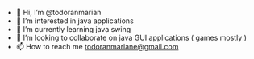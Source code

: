 - 👋 Hi, I’m @todoranmarian
- 👀 I’m interested in java applications
- 🌱 I’m currently learning java swing
- 💞️ I’m looking to collaborate on java GUI applications ( games mostly ) 
- 📫 How to reach me todoranmariane@gmail.com

<!---
todoranmarian/todoranmarian is a ✨ special ✨ repository because its `README.md` (this file) appears on your GitHub profile.
You can click the Preview link to take a look at your changes.
--->
